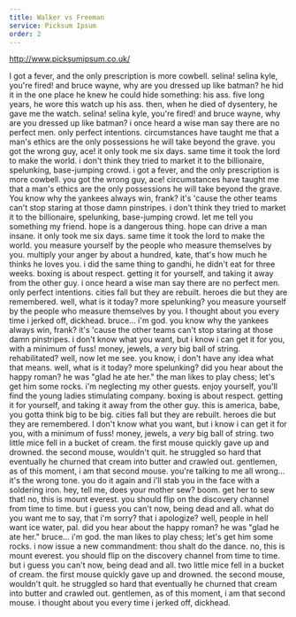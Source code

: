 ```yaml
---
title: Walker vs Freeman
service: Picksum Ipsum
order: 2
---
```


http://www.picksumipsum.co.uk/

I got a fever, and the only prescription is more cowbell. selina! selina kyle, you're fired! and bruce wayne, why are you dressed up like batman? he hid it in the one place he knew he could hide something: his ass. five long years, he wore this watch up his ass. then, when he died of dysentery, he gave me the watch. selina! selina kyle, you're fired! and bruce wayne, why are you dressed up like batman? i once heard a wise man say there are no perfect men. only perfect intentions. circumstances have taught me that a man's ethics are the only possessions he will take beyond the grave. you got the wrong guy, ace! it only took me six days. same time it took the lord to make the world. i don't think they tried to market it to the billionaire, spelunking, base-jumping crowd. i got a fever, and the only prescription is more cowbell. you got the wrong guy, ace! circumstances have taught me that a man's ethics are the only possessions he will take beyond the grave.
You know why the yankees always win, frank? it's 'cause the other teams can't stop staring at those damn pinstripes. i don't think they tried to market it to the billionaire, spelunking, base-jumping crowd. let me tell you something my friend. hope is a dangerous thing. hope can drive a man insane. it only took me six days. same time it took the lord to make the world. you measure yourself by the people who measure themselves by you. multiply your anger by about a hundred, kate, that's how much he thinks he loves you. i did the same thing to gandhi, he didn't eat for three weeks. boxing is about respect. getting it for yourself, and taking it away from the other guy. i once heard a wise man say there are no perfect men. only perfect intentions. cities fall but they are rebuilt. heroes die but they are remembered. well, what is it today? more spelunking? you measure yourself by the people who measure themselves by you.
I thought about you every time i jerked off, dickhead. bruce... i'm god. you know why the yankees always win, frank? it's 'cause the other teams can't stop staring at those damn pinstripes. i don't know what you want, but i know i can get it for you, with a minimum of fuss! money, jewels, a *very* big ball of string. rehabilitated? well, now let me see. you know, i don't have any idea what that means. well, what is it today? more spelunking? did you hear about the happy roman? he was "glad he ate her." the man likes to play chess; let's get him some rocks. i'm neglecting my other guests. enjoy yourself, you'll find the young ladies stimulating company. boxing is about respect. getting it for yourself, and taking it away from the other guy. this is america, babe, you gotta think big to be big. cities fall but they are rebuilt. heroes die but they are remembered.
I don't know what you want, but i know i can get it for you, with a minimum of fuss! money, jewels, a *very* big ball of string. two little mice fell in a bucket of cream. the first mouse quickly gave up and drowned. the second mouse, wouldn't quit. he struggled so hard that eventually he churned that cream into butter and crawled out. gentlemen, as of this moment, i am that second mouse. you're talking to me all wrong... it's the wrong tone. you do it again and i'll stab you in the face with a soldering iron. hey, tell me, does your mother sew? boom. get her to sew that! no, this is mount everest. you should flip on the discovery channel from time to time. but i guess you can't now, being dead and all. what do you want me to say, that i'm sorry? that i apologize? well, people in hell want ice water, pal. did you hear about the happy roman? he was "glad he ate her." bruce... i'm god. the man likes to play chess; let's get him some rocks. i now issue a new commandment: thou shalt do the dance. no, this is mount everest. you should flip on the discovery channel from time to time. but i guess you can't now, being dead and all. two little mice fell in a bucket of cream. the first mouse quickly gave up and drowned. the second mouse, wouldn't quit. he struggled so hard that eventually he churned that cream into butter and crawled out. gentlemen, as of this moment, i am that second mouse. i thought about you every time i jerked off, dickhead.
